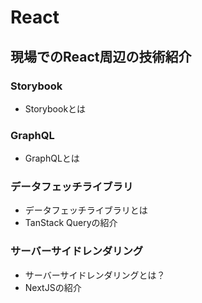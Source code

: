 # React

## 現場でのReact周辺の技術紹介

### Storybook

- Storybookとは

### GraphQL

- GraphQLとは

### データフェッチライブラリ

- データフェッチライブラリとは
- TanStack Queryの紹介

### サーバーサイドレンダリング

- サーバーサイドレンダリングとは？
- NextJSの紹介
